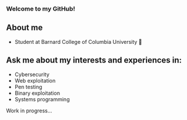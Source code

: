 ### Welcome to my GitHub! 

## About me
- Student at Barnard College of Columbia University 🌆

## Ask me about my interests and experiences in:
- Cybersecurity
- Web exploitation
- Pen testing
- Binary exploitation
- Systems programming

Work in progress...






<!--
**mmstoic/mmstoic** is a ✨ _special_ ✨ repository because its `README.md` (this file) appears on your GitHub profile.

Here are some ideas to get you started:

- 🔭 I’m currently working on ...
- 🌱 I’m currently learning ...
- 👯 I’m looking to collaborate on ...
- 🤔 I’m looking for help with ...
- 💬 Ask me about ...
- 📫 How to reach me: ...
- 😄 Pronouns: ...
- ⚡ Fun fact: ...
-->
